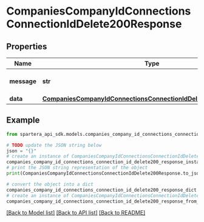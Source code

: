 # CompaniesCompanyIdConnectionsConnectionIdDelete200Response


## Properties

Name | Type | Description | Notes
------------ | ------------- | ------------- | -------------
**message** | **str** | Response status message | 
**data** | [**CompaniesCompanyIdConnectionsConnectionIdDelete200ResponseData**](CompaniesCompanyIdConnectionsConnectionIdDelete200ResponseData.md) |  | 

## Example

```python
from spartera_api_sdk.models.companies_company_id_connections_connection_id_delete200_response import CompaniesCompanyIdConnectionsConnectionIdDelete200Response

# TODO update the JSON string below
json = "{}"
# create an instance of CompaniesCompanyIdConnectionsConnectionIdDelete200Response from a JSON string
companies_company_id_connections_connection_id_delete200_response_instance = CompaniesCompanyIdConnectionsConnectionIdDelete200Response.from_json(json)
# print the JSON string representation of the object
print(CompaniesCompanyIdConnectionsConnectionIdDelete200Response.to_json())

# convert the object into a dict
companies_company_id_connections_connection_id_delete200_response_dict = companies_company_id_connections_connection_id_delete200_response_instance.to_dict()
# create an instance of CompaniesCompanyIdConnectionsConnectionIdDelete200Response from a dict
companies_company_id_connections_connection_id_delete200_response_from_dict = CompaniesCompanyIdConnectionsConnectionIdDelete200Response.from_dict(companies_company_id_connections_connection_id_delete200_response_dict)
```
[[Back to Model list]](../README.md#documentation-for-models) [[Back to API list]](../README.md#documentation-for-api-endpoints) [[Back to README]](../README.md)



